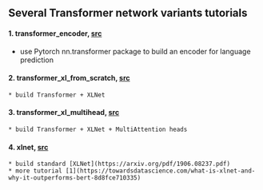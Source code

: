 ## Several Transformer network variants tutorials

#### 1. transformer_encoder, [src](https://pytorch.org/tutorials/beginner/transformer_tutorial.html)
   * use Pytorch nn.transformer package to build an encoder for language prediction
   
#### 2. transformer_xl_from_scratch, [src](https://mlexplained.com/2019/07/04/building-the-transformer-xl-from-scratch/)
    * build Transformer + XLNet
    
#### 3. transformer_xl_multihead, [src](https://mlexplained.com/2019/07/04/building-the-transformer-xl-from-scratch/)
    * build Transformer + XLNet + MultiAttention heads

#### 4. xlnet, [src](https://github.com/graykode/xlnet-Pytorch)
    * build standard [XLNet](https://arxiv.org/pdf/1906.08237.pdf)
    * more tutorial [1](https://towardsdatascience.com/what-is-xlnet-and-why-it-outperforms-bert-8d8fce710335)